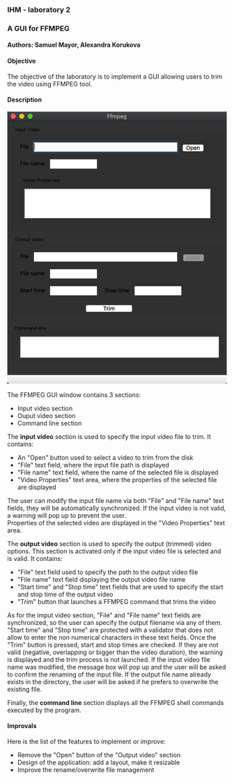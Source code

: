 ### IHM - laboratory 2
### A GUI for FFMPEG
#### Authors: Samuel Mayor, Alexandra Korukova

#### Objective
The objective of the laboratory is to implement a GUI allowing users
to trim the video using FFMPEG tool.

#### Description
![](img/gui.png)

The FFMPEG GUI window contains 3 sections:  
* Input video section  
* Ouput video section  
* Command line section  

The __input video__ section is used to specify the input video file to trim. It contains:
* An "Open" button used to select a video to trim from the disk
* "File" text field, where the input file path is displayed
* "File name" text field, where the name of the selected file is displayed  
* "Video Properties" text area, where the properties of the selected file are displayed

The user can modify the input file name via both "File" and "File name" text fields, they will be automatically synchronized.
If the input video is not valid, a warning will pop up to prevent the user.  
Properties of the selected video are displayed in the "Video Properties" text area.  

The __output video__ section is used to specify the output (trimmed) video options. This section is activated only if the input video file is selected and is valid. It contains:  
* "File" text field used to specify the path to the output video file  
* "File name" text field displaying the output video file name  
* "Start time" and "Stop time" text fields that are used to specify the start and stop time of the output video  
* "Trim" button that launches a FFMPEG command that trims the video  

As for the imput video section, "File" and "File name" text fields are synchronized, so the user can specify the output filename via any of them. "Start time" and "Stop time" are protected with a validator that does not allow to enter the non numerical characters in these text fields. Once the "Trim" button is pressed, start and stop times are checked. If they are not valid (negative, overlapping or bigger than the video duration), the warning is displayed and the trim process is not launched. If the input video file name was modified, the message box will pop up and the user will be asked to confirm the renaming of the input file. If the output file name already exists in the directory, the user will be asked if he prefers to overwrite the existing file.  

Finally, the __command line__ section displays all the FFMPEG shell commands executed by the program.

#### Improvals
Here is the list of the features to implement or improve:
* Remove the "Open" button of the "Output video" section  
* Design of the application: add a layout, make it resizable  
* Improve the rename/overwrite file management  

